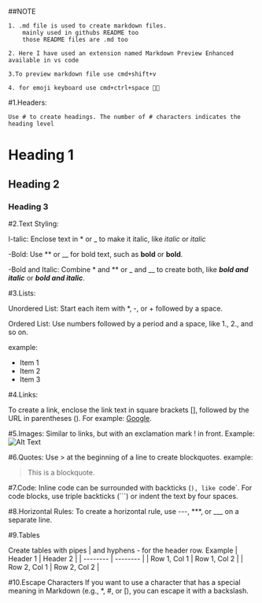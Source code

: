 ##NOTE

    1. .md file is used to create markdown files.
        mainly used in githubs README too
        those README files are .md too
    
    2. Here I have used an extension named Markdown Preview Enhanced available in vs code

    3.To preview markdown file use cmd+shift+v

    4. for emoji keyboard use cmd+ctrl+space 🌻🌻




#1.Headers:

    Use # to create headings. The number of # characters indicates the heading level

# Heading 1
## Heading 2
### Heading 3


#2.Text Styling:

I-talic: Enclose text in * or _ to make it italic, like *italic* or _italic_
    
-Bold: Use ** or __ for bold text, such as **bold** or __bold__.
    
-Bold and Italic: Combine * and ** or _ and __ to create both, like ***bold and italic*** or ___bold and italic___.


#3.Lists:

Unordered List: Start each item with *, -, or + followed by a space.

Ordered List: Use numbers followed by a period and a space, like 1., 2., and so on.

example:
- Item 1
- Item 2
- Item 3

#4.Links:

To create a link, enclose the link text in square brackets [], followed by the URL in parentheses (). For example: [Google](https://www.google.com).

#5.Images:
Similar to links, but with an exclamation mark ! in front. Example: ![Alt Text](image_url)

#6.Quotes:
Use > at the beginning of a line to create blockquotes.
example:
> This is a blockquote.


#7.Code:
Inline code can be surrounded with backticks (`), like `code`.
For code blocks, use triple backticks (```) or indent the text by four spaces.


#8.Horizontal Rules:
To create a horizontal rule, use ---, ***, or ___ on a separate line.


#9.Tables 

Create tables with pipes | and hyphens - for the header row. Example
| Header 1 | Header 2 |
| -------- | -------- |
| Row 1, Col 1 | Row 1, Col 2 |
| Row 2, Col 1 | Row 2, Col 2 |

#10.Escape Characters 
If you want to use a character that has a special meaning in Markdown (e.g., *, #, or [), you can escape it with a backslash.









